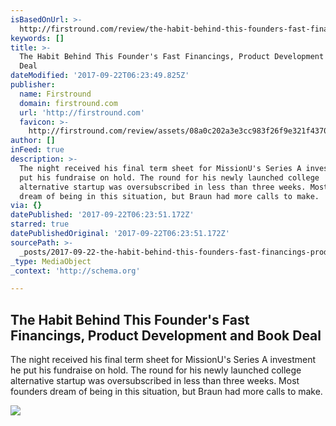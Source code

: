 ```yaml
---
isBasedOnUrl: >-
  http://firstround.com/review/the-habit-behind-this-founders-fast-financings-product-development-and-book-deal/
keywords: []
title: >-
  The Habit Behind This Founder's Fast Financings, Product Development and Book
  Deal
dateModified: '2017-09-22T06:23:49.825Z'
publisher:
  name: Firstround
  domain: firstround.com
  url: 'http://firstround.com'
  favicon: >-
    http://firstround.com/review/assets/08a0c202a3e3cc983f26f9e321f43708/images/favicon.ico
author: []
inFeed: true
description: >-
  The night received his final term sheet for MissionU's Series A investment he
  put his fundraise on hold. The round for his newly launched college
  alternative startup was oversubscribed in less than three weeks. Most founders
  dream of being in this situation, but Braun had more calls to make.
via: {}
datePublished: '2017-09-22T06:23:51.172Z'
starred: true
datePublishedOriginal: '2017-09-22T06:23:51.172Z'
sourcePath: >-
  _posts/2017-09-22-the-habit-behind-this-founders-fast-financings-product-dev.md
_type: MediaObject
_context: 'http://schema.org'

---
```

<article style=""><h1>The Habit Behind This Founder's Fast Financings, Product Development and Book Deal</h1><p>The night received his final term sheet for MissionU's Series A investment he put his fundraise on hold. The round for his newly launched college alternative startup was oversubscribed in less than three weeks. Most founders dream of being in this situation, but Braun had more calls to make.</p><img src="https://s3.amazonaws.com/marquee-test-akiaisur2rgicbmpehea/9TaW4TNWSeu5RmijUP81_Adam%20Braun_MissionU%204.jpg" /></article>